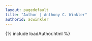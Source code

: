 ```yaml
---
layout: pagedefault
title: "Author | Anthony C. Winkler"
authorid: acwinkler
---
```

{% include loadAuthor.html %}